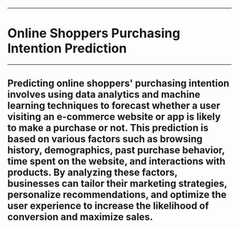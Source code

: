 ___
# Online Shoppers Purchasing Intention Prediction
___

## Predicting online shoppers' purchasing intention involves using data analytics and machine learning techniques to forecast whether a user visiting an e-commerce website or app is likely to make a purchase or not. This prediction is based on various factors such as browsing history, demographics, past purchase behavior, time spent on the website, and interactions with products. By analyzing these factors, businesses can tailor their marketing strategies, personalize recommendations, and optimize the user experience to increase the likelihood of conversion and maximize sales.


